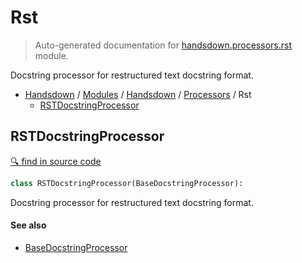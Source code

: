 # Rst

> Auto-generated documentation for [handsdown.processors.rst](https://github.com/vemel/handsdown/blob/master/handsdown/processors/rst.py) module.

Docstring processor for restructured text docstring format.

- [Handsdown](../../README.md#-handsdown---python-documentation-generator) / [Modules](../../MODULES.md#modules) / [Handsdown](../index.md#handsdown) / [Processors](index.md#processors) / Rst
    - [RSTDocstringProcessor](#rstdocstringprocessor)

## RSTDocstringProcessor

[🔍 find in source code](https://github.com/vemel/handsdown/blob/master/handsdown/processors/rst.py#L10)

```python
class RSTDocstringProcessor(BaseDocstringProcessor):
```

Docstring processor for restructured text docstring format.

#### See also

- [BaseDocstringProcessor](base.md#basedocstringprocessor)
